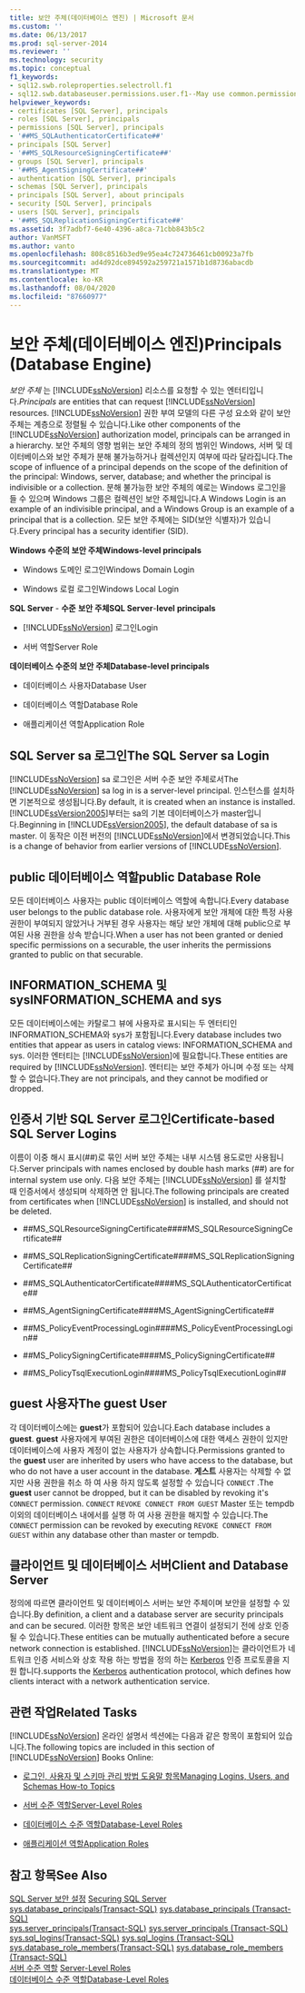 ```yaml
---
title: 보안 주체(데이터베이스 엔진) | Microsoft 문서
ms.custom: ''
ms.date: 06/13/2017
ms.prod: sql-server-2014
ms.reviewer: ''
ms.technology: security
ms.topic: conceptual
f1_keywords:
- sql12.swb.roleproperties.selectroll.f1
- sql12.swb.databaseuser.permissions.user.f1--May use common.permissions
helpviewer_keywords:
- certificates [SQL Server], principals
- roles [SQL Server], principals
- permissions [SQL Server], principals
- '##MS_SQLAuthenticatorCertificate##'
- principals [SQL Server]
- '##MS_SQLResourceSigningCertificate##'
- groups [SQL Server], principals
- '##MS_AgentSigningCertificate##'
- authentication [SQL Server], principals
- schemas [SQL Server], principals
- principals [SQL Server], about principals
- security [SQL Server], principals
- users [SQL Server], principals
- '##MS_SQLReplicationSigningCertificate##'
ms.assetid: 3f7adbf7-6e40-4396-a8ca-71cbb843b5c2
author: VanMSFT
ms.author: vanto
ms.openlocfilehash: 808c8516b3ed9e95ea4c724736461cb00923a7fb
ms.sourcegitcommit: ad4d92dce894592a259721a1571b1d8736abacdb
ms.translationtype: MT
ms.contentlocale: ko-KR
ms.lasthandoff: 08/04/2020
ms.locfileid: "87660977"
---
```

# <a name="principals-database-engine"></a><span data-ttu-id="5a31d-102">보안 주체(데이터베이스 엔진)</span><span class="sxs-lookup"><span data-stu-id="5a31d-102">Principals (Database Engine)</span></span>
  <span data-ttu-id="5a31d-103">*보안 주체* 는 [!INCLUDE[ssNoVersion](../../../includes/ssnoversion-md.md)] 리소스를 요청할 수 있는 엔터티입니다.</span><span class="sxs-lookup"><span data-stu-id="5a31d-103">*Principals* are entities that can request [!INCLUDE[ssNoVersion](../../../includes/ssnoversion-md.md)] resources.</span></span> <span data-ttu-id="5a31d-104">[!INCLUDE[ssNoVersion](../../../includes/ssnoversion-md.md)] 권한 부여 모델의 다른 구성 요소와 같이 보안 주체는 계층으로 정렬될 수 있습니다.</span><span class="sxs-lookup"><span data-stu-id="5a31d-104">Like other components of the [!INCLUDE[ssNoVersion](../../../includes/ssnoversion-md.md)] authorization model, principals can be arranged in a hierarchy.</span></span> <span data-ttu-id="5a31d-105">보안 주체의 영향 범위는 보안 주체의 정의 범위인 Windows, 서버 및 데이터베이스와 보안 주체가 분해 불가능하거나 컬렉션인지 여부에 따라 달라집니다.</span><span class="sxs-lookup"><span data-stu-id="5a31d-105">The scope of influence of a principal depends on the scope of the definition of the principal: Windows, server, database; and whether the principal is indivisible or a collection.</span></span> <span data-ttu-id="5a31d-106">분해 불가능한 보안 주체의 예로는 Windows 로그인을 들 수 있으며 Windows 그룹은 컬렉션인 보안 주체입니다.</span><span class="sxs-lookup"><span data-stu-id="5a31d-106">A Windows Login is an example of an indivisible principal, and a Windows Group is an example of a principal that is a collection.</span></span> <span data-ttu-id="5a31d-107">모든 보안 주체에는 SID(보안 식별자)가 있습니다.</span><span class="sxs-lookup"><span data-stu-id="5a31d-107">Every principal has a security identifier (SID).</span></span>  
  
 <span data-ttu-id="5a31d-108">**Windows 수준의 보안 주체**</span><span class="sxs-lookup"><span data-stu-id="5a31d-108">**Windows-level principals**</span></span>  
  
-   <span data-ttu-id="5a31d-109">Windows 도메인 로그인</span><span class="sxs-lookup"><span data-stu-id="5a31d-109">Windows Domain Login</span></span>  
  
-   <span data-ttu-id="5a31d-110">Windows 로컬 로그인</span><span class="sxs-lookup"><span data-stu-id="5a31d-110">Windows Local Login</span></span>  
  
 <span data-ttu-id="5a31d-111">**SQL Server** - **수준** **보안 주체**</span><span class="sxs-lookup"><span data-stu-id="5a31d-111">**SQL Server**-**level** **principals**</span></span>  
  
-   [!INCLUDE[ssNoVersion](../../../includes/ssnoversion-md.md)] <span data-ttu-id="5a31d-112">로그인</span><span class="sxs-lookup"><span data-stu-id="5a31d-112">Login</span></span>  
  
-   <span data-ttu-id="5a31d-113">서버 역할</span><span class="sxs-lookup"><span data-stu-id="5a31d-113">Server Role</span></span>  
  
 <span data-ttu-id="5a31d-114">**데이터베이스 수준의 보안 주체**</span><span class="sxs-lookup"><span data-stu-id="5a31d-114">**Database-level principals**</span></span>  
  
-   <span data-ttu-id="5a31d-115">데이터베이스 사용자</span><span class="sxs-lookup"><span data-stu-id="5a31d-115">Database User</span></span>  
  
-   <span data-ttu-id="5a31d-116">데이터베이스 역할</span><span class="sxs-lookup"><span data-stu-id="5a31d-116">Database Role</span></span>  
  
-   <span data-ttu-id="5a31d-117">애플리케이션 역할</span><span class="sxs-lookup"><span data-stu-id="5a31d-117">Application Role</span></span>  
  
## <a name="the-sql-server-sa-login"></a><span data-ttu-id="5a31d-118">SQL Server sa 로그인</span><span class="sxs-lookup"><span data-stu-id="5a31d-118">The SQL Server sa Login</span></span>  
 <span data-ttu-id="5a31d-119">[!INCLUDE[ssNoVersion](../../../includes/ssnoversion-md.md)] sa 로그인은 서버 수준 보안 주체로서</span><span class="sxs-lookup"><span data-stu-id="5a31d-119">The [!INCLUDE[ssNoVersion](../../../includes/ssnoversion-md.md)] sa log in is a server-level principal.</span></span> <span data-ttu-id="5a31d-120">인스턴스를 설치하면 기본적으로 생성됩니다.</span><span class="sxs-lookup"><span data-stu-id="5a31d-120">By default, it is created when an instance is installed.</span></span> <span data-ttu-id="5a31d-121">[!INCLUDE[ssVersion2005](../../../includes/ssversion2005-md.md)]부터는 sa의 기본 데이터베이스가 master입니다.</span><span class="sxs-lookup"><span data-stu-id="5a31d-121">Beginning in [!INCLUDE[ssVersion2005](../../../includes/ssversion2005-md.md)], the default database of sa is master.</span></span> <span data-ttu-id="5a31d-122">이 동작은 이전 버전의 [!INCLUDE[ssNoVersion](../../../includes/ssnoversion-md.md)]에서 변경되었습니다.</span><span class="sxs-lookup"><span data-stu-id="5a31d-122">This is a change of behavior from earlier versions of [!INCLUDE[ssNoVersion](../../../includes/ssnoversion-md.md)].</span></span>  
  
## <a name="public-database-role"></a><span data-ttu-id="5a31d-123">public 데이터베이스 역할</span><span class="sxs-lookup"><span data-stu-id="5a31d-123">public Database Role</span></span>  
 <span data-ttu-id="5a31d-124">모든 데이터베이스 사용자는 public 데이터베이스 역할에 속합니다.</span><span class="sxs-lookup"><span data-stu-id="5a31d-124">Every database user belongs to the public database role.</span></span> <span data-ttu-id="5a31d-125">사용자에게 보안 개체에 대한 특정 사용 권한이 부여되지 않았거나 거부된 경우 사용자는 해당 보안 개체에 대해 public으로 부여된 사용 권한을 상속 받습니다.</span><span class="sxs-lookup"><span data-stu-id="5a31d-125">When a user has not been granted or denied specific permissions on a securable, the user inherits the permissions granted to public on that securable.</span></span>  
  
## <a name="information_schema-and-sys"></a><span data-ttu-id="5a31d-126">INFORMATION_SCHEMA 및 sys</span><span class="sxs-lookup"><span data-stu-id="5a31d-126">INFORMATION_SCHEMA and sys</span></span>  
 <span data-ttu-id="5a31d-127">모든 데이터베이스에는 카탈로그 뷰에 사용자로 표시되는 두 엔터티인 INFORMATION_SCHEMA와 sys가 포함됩니다.</span><span class="sxs-lookup"><span data-stu-id="5a31d-127">Every database includes two entities that appear as users in catalog views: INFORMATION_SCHEMA and sys.</span></span> <span data-ttu-id="5a31d-128">이러한 엔터티는 [!INCLUDE[ssNoVersion](../../../includes/ssnoversion-md.md)]에 필요합니다.</span><span class="sxs-lookup"><span data-stu-id="5a31d-128">These entities are required by [!INCLUDE[ssNoVersion](../../../includes/ssnoversion-md.md)].</span></span> <span data-ttu-id="5a31d-129">엔터티는 보안 주체가 아니며 수정 또는 삭제할 수 없습니다.</span><span class="sxs-lookup"><span data-stu-id="5a31d-129">They are not principals, and they cannot be modified or dropped.</span></span>  
  
## <a name="certificate-based-sql-server-logins"></a><span data-ttu-id="5a31d-130">인증서 기반 SQL Server 로그인</span><span class="sxs-lookup"><span data-stu-id="5a31d-130">Certificate-based SQL Server Logins</span></span>  
 <span data-ttu-id="5a31d-131">이름이 이중 해시 표시(##)로 묶인 서버 보안 주체는 내부 시스템 용도로만 사용됩니다.</span><span class="sxs-lookup"><span data-stu-id="5a31d-131">Server principals with names enclosed by double hash marks (##) are for internal system use only.</span></span> <span data-ttu-id="5a31d-132">다음 보안 주체는 [!INCLUDE[ssNoVersion](../../../includes/ssnoversion-md.md)] 를 설치할 때 인증서에서 생성되며 삭제하면 안 됩니다.</span><span class="sxs-lookup"><span data-stu-id="5a31d-132">The following principals are created from certificates when [!INCLUDE[ssNoVersion](../../../includes/ssnoversion-md.md)] is installed, and should not be deleted.</span></span>  
  
-   <span data-ttu-id="5a31d-133">\##MS_SQLResourceSigningCertificate##</span><span class="sxs-lookup"><span data-stu-id="5a31d-133">\##MS_SQLResourceSigningCertificate##</span></span>  
  
-   <span data-ttu-id="5a31d-134">\##MS_SQLReplicationSigningCertificate##</span><span class="sxs-lookup"><span data-stu-id="5a31d-134">\##MS_SQLReplicationSigningCertificate##</span></span>  
  
-   <span data-ttu-id="5a31d-135">\##MS_SQLAuthenticatorCertificate##</span><span class="sxs-lookup"><span data-stu-id="5a31d-135">\##MS_SQLAuthenticatorCertificate##</span></span>  
  
-   <span data-ttu-id="5a31d-136">\##MS_AgentSigningCertificate##</span><span class="sxs-lookup"><span data-stu-id="5a31d-136">\##MS_AgentSigningCertificate##</span></span>  
  
-   <span data-ttu-id="5a31d-137">\##MS_PolicyEventProcessingLogin##</span><span class="sxs-lookup"><span data-stu-id="5a31d-137">\##MS_PolicyEventProcessingLogin##</span></span>  
  
-   <span data-ttu-id="5a31d-138">\##MS_PolicySigningCertificate##</span><span class="sxs-lookup"><span data-stu-id="5a31d-138">\##MS_PolicySigningCertificate##</span></span>  
  
-   <span data-ttu-id="5a31d-139">\##MS_PolicyTsqlExecutionLogin##</span><span class="sxs-lookup"><span data-stu-id="5a31d-139">\##MS_PolicyTsqlExecutionLogin##</span></span>  
  
## <a name="the-guest-user"></a><span data-ttu-id="5a31d-140">guest 사용자</span><span class="sxs-lookup"><span data-stu-id="5a31d-140">The guest User</span></span>  
 <span data-ttu-id="5a31d-141">각 데이터베이스에는 **guest**가 포함되어 있습니다.</span><span class="sxs-lookup"><span data-stu-id="5a31d-141">Each database includes a **guest**.</span></span> <span data-ttu-id="5a31d-142">**guest** 사용자에게 부여된 권한은 데이터베이스에 대한 액세스 권한이 있지만 데이터베이스에 사용자 계정이 없는 사용자가 상속합니다.</span><span class="sxs-lookup"><span data-stu-id="5a31d-142">Permissions granted to the **guest** user are inherited by users who have access to the database, but who do not have a user account in the database.</span></span> <span data-ttu-id="5a31d-143">**게스트** 사용자는 삭제할 수 없지만 사용 권한을 취소 하 여 사용 하지 않도록 설정할 수 있습니다 `CONNECT` .</span><span class="sxs-lookup"><span data-stu-id="5a31d-143">The **guest** user cannot be dropped, but it can be disabled by revoking it's `CONNECT` permission.</span></span> <span data-ttu-id="5a31d-144">`CONNECT` `REVOKE CONNECT FROM GUEST` Master 또는 tempdb 이외의 데이터베이스 내에서를 실행 하 여 사용 권한을 해지할 수 있습니다.</span><span class="sxs-lookup"><span data-stu-id="5a31d-144">The `CONNECT` permission can be revoked by executing `REVOKE CONNECT FROM GUEST` within any database other than master or tempdb.</span></span>  
  
## <a name="client-and-database-server"></a><span data-ttu-id="5a31d-145">클라이언트 및 데이터베이스 서버</span><span class="sxs-lookup"><span data-stu-id="5a31d-145">Client and Database Server</span></span>  
 <span data-ttu-id="5a31d-146">정의에 따르면 클라이언트 및 데이터베이스 서버는 보안 주체이며 보안을 설정할 수 있습니다.</span><span class="sxs-lookup"><span data-stu-id="5a31d-146">By definition, a client and a database server are security principals and can be secured.</span></span> <span data-ttu-id="5a31d-147">이러한 항목은 보안 네트워크 연결이 설정되기 전에 상호 인증될 수 있습니다.</span><span class="sxs-lookup"><span data-stu-id="5a31d-147">These entities can be mutually authenticated before a secure network connection is established.</span></span> [!INCLUDE[ssNoVersion](../../../includes/ssnoversion-md.md)]<span data-ttu-id="5a31d-148">는 클라이언트가 네트워크 인증 서비스와 상호 작용 하는 방법을 정의 하는 [Kerberos](https://go.microsoft.com/fwlink/?LinkId=100758) 인증 프로토콜을 지원 합니다.</span><span class="sxs-lookup"><span data-stu-id="5a31d-148">supports the [Kerberos](https://go.microsoft.com/fwlink/?LinkId=100758) authentication protocol, which defines how clients interact with a network authentication service.</span></span>  
  
## <a name="related-tasks"></a><span data-ttu-id="5a31d-149">관련 작업</span><span class="sxs-lookup"><span data-stu-id="5a31d-149">Related Tasks</span></span>  
 <span data-ttu-id="5a31d-150">[!INCLUDE[ssNoVersion](../../../includes/ssnoversion-md.md)] 온라인 설명서 섹션에는 다음과 같은 항목이 포함되어 있습니다.</span><span class="sxs-lookup"><span data-stu-id="5a31d-150">The following topics are included in this section of [!INCLUDE[ssNoVersion](../../../includes/ssnoversion-md.md)] Books Online:</span></span>  
  
-   [<span data-ttu-id="5a31d-151">로그인, 사용자 및 스키마 관리 방법 도움말 항목</span><span class="sxs-lookup"><span data-stu-id="5a31d-151">Managing Logins, Users, and Schemas How-to Topics</span></span>](managing-logins-users-and-schemas-how-to-topics.md)  
  
-   [<span data-ttu-id="5a31d-152">서버 수준 역할</span><span class="sxs-lookup"><span data-stu-id="5a31d-152">Server-Level Roles</span></span>](server-level-roles.md)  
  
-   [<span data-ttu-id="5a31d-153">데이터베이스 수준 역할</span><span class="sxs-lookup"><span data-stu-id="5a31d-153">Database-Level Roles</span></span>](database-level-roles.md)  
  
-   [<span data-ttu-id="5a31d-154">애플리케이션 역할</span><span class="sxs-lookup"><span data-stu-id="5a31d-154">Application Roles</span></span>](application-roles.md)  
  
## <a name="see-also"></a><span data-ttu-id="5a31d-155">참고 항목</span><span class="sxs-lookup"><span data-stu-id="5a31d-155">See Also</span></span>  
 <span data-ttu-id="5a31d-156">[SQL Server 보안 설정](../securing-sql-server.md) </span><span class="sxs-lookup"><span data-stu-id="5a31d-156">[Securing SQL Server](../securing-sql-server.md) </span></span>  
 <span data-ttu-id="5a31d-157">[sys.database_principals&#40;Transact-SQL&#41;](/sql/relational-databases/system-catalog-views/sys-database-principals-transact-sql) </span><span class="sxs-lookup"><span data-stu-id="5a31d-157">[sys.database_principals &#40;Transact-SQL&#41;](/sql/relational-databases/system-catalog-views/sys-database-principals-transact-sql) </span></span>  
 <span data-ttu-id="5a31d-158">[sys.server_principals&#40;Transact-SQL&#41;](/sql/relational-databases/system-catalog-views/sys-server-principals-transact-sql) </span><span class="sxs-lookup"><span data-stu-id="5a31d-158">[sys.server_principals &#40;Transact-SQL&#41;](/sql/relational-databases/system-catalog-views/sys-server-principals-transact-sql) </span></span>  
 <span data-ttu-id="5a31d-159">[sys.sql_logins&#40;Transact-SQL&#41;](/sql/relational-databases/system-catalog-views/sys-sql-logins-transact-sql) </span><span class="sxs-lookup"><span data-stu-id="5a31d-159">[sys.sql_logins &#40;Transact-SQL&#41;](/sql/relational-databases/system-catalog-views/sys-sql-logins-transact-sql) </span></span>  
 <span data-ttu-id="5a31d-160">[sys.database_role_members&#40;Transact-SQL&#41;](/sql/relational-databases/system-catalog-views/sys-database-role-members-transact-sql) </span><span class="sxs-lookup"><span data-stu-id="5a31d-160">[sys.database_role_members &#40;Transact-SQL&#41;](/sql/relational-databases/system-catalog-views/sys-database-role-members-transact-sql) </span></span>  
 <span data-ttu-id="5a31d-161">[서버 수준 역할](server-level-roles.md) </span><span class="sxs-lookup"><span data-stu-id="5a31d-161">[Server-Level Roles](server-level-roles.md) </span></span>  
 [<span data-ttu-id="5a31d-162">데이터베이스 수준 역할</span><span class="sxs-lookup"><span data-stu-id="5a31d-162">Database-Level Roles</span></span>](database-level-roles.md)  
  
  
